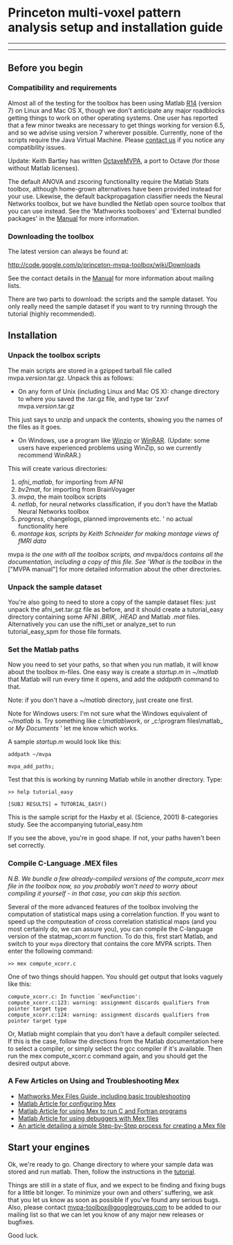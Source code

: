 # Princeton multi-voxel pattern analysis setup and installation guide #

---

> 


---

## Before you begin ##

### Compatibility and requirements ###

Almost all of the testing for the toolbox has been using Matlab [R14](https://code.google.com/p/princeton-mvpa-toolbox/source/detail?r=14) (version 7) on Linux and Mac OS X, though we don't anticipate any major roadblocks getting things to work on other operating systems. One user has reported that a few minor tweaks are necessary to get things working for version 6.5, and so we advise using version 7 wherever possible. Currently, none of the scripts require the Java Virtual Machine. Please [contact us](mailto:mvpa-toolbox@googlegroups.com) if you notice any compatibility issues.

Update: Keith Bartley has written [OctaveMVPA](https://github.com/bartleyneuro/OctaveMVPA), a port to Octave (for those without Matlab licenses).

The default ANOVA and zscoring functionality require the Matlab Stats toolbox, although home-grown alternatives have been provided instead for your use. Likewise, the default backpropagation classifier needs the Neural Networks toolbox, but we have bundled the Netlab open source toolbox that you can use instead. See the 'Mathworks toolboxes' and 'External bundled packages' in the [Manual](Manual.md) for more information.

### Downloading the toolbox ###
The latest version can always be found at:

http://code.google.com/p/princeton-mvpa-toolbox/wiki/Downloads

See the contact details in the [Manual](Manual.md) for more information about mailing lists.

There are two parts to download: the scripts and the sample dataset. You only really need the sample dataset if you want to try running through the tutorial (highly recommended).

## Installation ##
### Unpack the toolbox scripts ###
The main scripts are stored in a gzipped tarball file called mvpa._version_.tar.gz. Unpack this as follows:

  * On any form of Unix (including Linux and Mac OS X): change directory to where you saved the .tar.gz file, and type tar 'zxvf mvpa._version_.tar.gz

This just says to unzip and unpack the contents, showing you the names of the files as it goes.

  * On Windows, use a program like [Winzip](http://www.winzip.com/) or [WinRAR](http://www.rarlab.com/). (Update: some users have experienced problems using WinZip, so we currently recommend WinRAR.)

This will create various directories:

  1. _afni\_matlab_, for importing from AFNI
  1. _bv2mat_, for importing from BrainVoyager
  1. _mvpa_, the main toolbox scripts
  1. _netlab_, for neural networks classification, if you don't have the Matlab Neural Networks toolbox
  1. _progress_, changelogs, planned improvements etc. ' no actual functionality here
  1. _montage kas, scripts by Keith Schneider for making montage views of fMRI data_

mvpa _is the one with all the toolbox scripts, and_ mvpa/docs _contains all the documentation, including a copy of this file. See 'What is the toolbox_ in the ["MVPA manual"] for more detailed information about the other directories.

### Unpack the sample dataset ###
You're also going to need to store a copy of the sample dataset files: just unpack the afni\_set.tar.gz file as before, and it should create a tutorial\_easy directory containing some AFNI _.BRIK_, _.HEAD_ and Matlab _.mat_ files.  Alternatively you can use the nifti\_set or analyze\_set to run tutorial\_easy\_spm for those file formats.

### Set the Matlab paths ###
Now you need to set your paths, so that when you run matlab, it will know about the toolbox m-files. One easy way is create a _startup.m_ in _~/matlab_ that Matlab will run every time it opens, and add the _addpath_ command to that.

Note: if you don't have a _~/matlab_ directory, just create one first.

Note for Windows users: I'm not sure what the Windows equivalent of _~/matlab_ is. Try something like _c:\matlab\work_, or _c:\program files\matlab\_ or _My Documents_ ' let me know which works.

A sample _startup.m_ would look like this:

```
addpath ~/mvpa 

mvpa_add_paths;
```

Test that this is working by running Matlab while in another directory. Type:

```
>> help tutorial_easy 

[SUBJ RESULTS] = TUTORIAL_EASY() 
```

This is the sample script for the Haxby et al. (Science, 2001) 8-categories study. See the accompanying tutorial\_easy.htm

If you see the above, you're in good shape. If not, your paths haven't been set correctly.

### Compile C-Language .MEX files ###
_N.B. We bundle a few already-compiled versions of the compute\_xcorr mex file in the toolbox now, so you probably won't need to worry about compiling it yourself - in that case, you can skip this section._

Several of the more advanced features of the toolbox involving the computation of statistical maps using a correlation function.  If you want to speed up the computeation of cross correlation statistical maps (and you most certainly do, we can assure you), you can compile the C-language version of the statmap\_xcorr.m function. To do this, first start Matlab, and switch to your `mvpa` directory that contains the core MVPA scripts.  Then enter the following command:

```
>> mex compute_xcorr.c
```

One of two things should happen. You should get output that looks vaguely like this:

```
compute_xcorr.c: In function `mexFunction':
compute_xcorr.c:123: warning: assignment discards qualifiers from pointer target type
compute_xcorr.c:124: warning: assignment discards qualifiers from pointer target type
```

Or, Matlab might complain that you don't have a default compiler selected. If this is the case, follow the directions from the Matlab documentation here to select a compiler, or simply select the gcc compiler if it's available. Then run the mex compute\_xcorr.c command again, and you should get the desired output above.


### A Few Articles on Using and Troubleshooting Mex ###

  * [Mathworks Mex Files Guide, including basic troubleshooting](http://www.mathworks.com/support/tech-notes/1600/1605.html)
  * [Matlab Article for configuring Mex](http://www.mathworks.com/access/helpdesk/help/techdoc/index.html?/access/helpdesk/help/techdoc/matlab_external/f29502.html&http://www.google.com/search?q=using+matlab+mex&ie=utf-8&oe=utf-8&aq=t&rls=org.mozilla:en-US:official&client=firefox-a)
  * [Matlab Article for using Mex to run C and Fortran programs](http://www.mathworks.com/access/helpdesk/help/techdoc/index.html?/access/helpdesk/help/techdoc/matlab_external/f29502.html&http://www.google.com/search?q=using+matlab+mex&ie=utf-8&oe=utf-8&aq=t&rls=org.mozilla:en-US:official&client=firefox-a)
  * [Matlab Article for using debuggers with Mex files](http://www.mathworks.com/access/helpdesk/help/techdoc/index.html?/access/helpdesk/help/techdoc/matlab_external/f32489.html&http://www.google.com/search?q=matlab+mex+debugging&ie=utf-8&oe=utf-8&aq=t&rls=org.mozilla:en-US:official&client=firefox-a)
  * [An article detailing a simple Step-by-Step process for creating a Mex file](http://cnx.org/content/m12348/latest/)

## Start your engines ##
Ok, we're ready to go. Change directory to where your sample data was stored and run matlab. Then, follow the instructions in the [tutorial](TutorialIntro.md).

Things are still in a state of flux, and we expect to be finding and fixing bugs for a little bit longer. To minimize your own and others' suffering, we ask that you let us know as soon as possible if you've found any serious bugs. Also, please contact mvpa-toolbox@googlegroups.com to be added to our mailing list so that we can let you know of any major new releases or bugfixes.

Good luck.